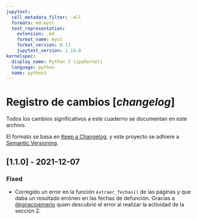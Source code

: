 ```yaml
---
jupytext:
  cell_metadata_filter: -all
  formats: md:myst
  text_representation:
    extension: .md
    format_name: myst
    format_version: 0.13
    jupytext_version: 1.14.0
kernelspec:
  display_name: Python 3 (ipykernel)
  language: python
  name: python3
---
```


# Registro de cambios [*changelog*]

Todos los cambios significativos a este cuaderno se documentan en este archivo.

El formato se basa en [Keep a Changelog](https://keepachangelog.com/en/1.0.0/), y este proyecto se adhiere a [Semantic Versioning](https://semver.org/spec/v2.0.0.html).

## [1.1.0] - 2021-12-07

### Fixed

- Corregido un error en la función `extraer_fechas()` de las páginas [](./caps/8-funciones.md) y [](./caps/9-actividadC2.ipynb) que daba un resultado erróneo en las fechas de defunción. Gracias a [@ignacioemerio](https://github.com/ignacioemerio) quien descubrió el error al realizar la actividad de la sección 2.
